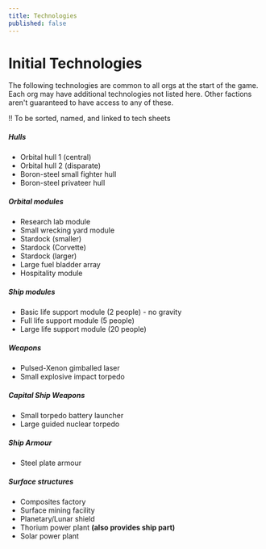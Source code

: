 ```yaml
---
title: Technologies
published: false
---
```


# Initial Technologies

The following technologies are common to all orgs at the start of the game. Each org may have additional technologies not listed here. Other factions aren't guaranteed to have access to any of these.

!! To be sorted, named, and linked to tech sheets

##### Hulls
+ Orbital hull 1 (central)
+ Orbital hull 2 (disparate)
+ Boron-steel small fighter hull
+ Boron-steel privateer hull

##### Orbital modules
+ Research lab module
+ Small wrecking yard module
+ Stardock (smaller)
+ Stardock (Corvette)
+ Stardock (larger)
+ Large fuel bladder array
+ Hospitality module

##### Ship modules
+ Basic life support module (2 people) - no gravity
+ Full life support module (5 people)
+ Large life support module (20 people)

##### Weapons
+ Pulsed-Xenon gimballed laser
+ Small explosive impact torpedo

##### Capital Ship Weapons
+ Small torpedo battery launcher
+ Large guided nuclear torpedo

##### Ship Armour
+ Steel plate armour

##### Surface structures
+ Composites factory
+ Surface mining facility
+ Planetary/Lunar shield
+ Thorium power plant **(also provides ship part)**
+ Solar power plant

#####
